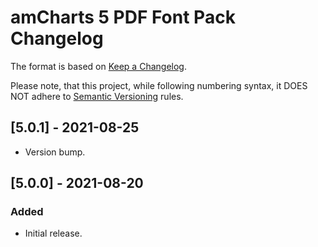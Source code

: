 # amCharts 5 PDF Font Pack Changelog

The format is based on [Keep a Changelog](http://keepachangelog.com/en/1.0.0/).

Please note, that this project, while following numbering syntax, it DOES NOT
adhere to [Semantic Versioning](http://semver.org/spec/v2.0.0.html) rules.

## [5.0.1] - 2021-08-25
- Version bump.


## [5.0.0] - 2021-08-20

### Added
- Initial release.
